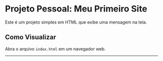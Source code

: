 # Projeto Pessoal: Meu Primeiro Site

Este é um projeto simples em HTML que exibe uma mensagem na tela.

## Como Visualizar
Abra o arquivo `index.html` em um navegador web.

---
